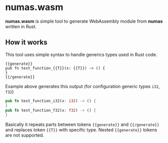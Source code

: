 # numas.wasm

**numas.wasm** is simple tool to generate WebAssembly module from **numas** written in Rust.

## How it works
This tool uses simple syntax to handle generics types used in Rust code. 
```
{{generate}}
pub fn test_function_{{T}}(x: {{T}}) -> () {
}
{{/generate}}
```
Example above generates this output (for configuration generic types `i32`, `f32`)
```rust
pub fn test_function_i32(x: i32) -> () {
}
pub fn test_function_f32(x: f32) -> () {
}
```
Basically it repeats parts between tokens `{{generate}}` and `{{/generate}}` and replaces token `{{T}}` with specific type. Nested `{{generate}}` tokens are not supported.
